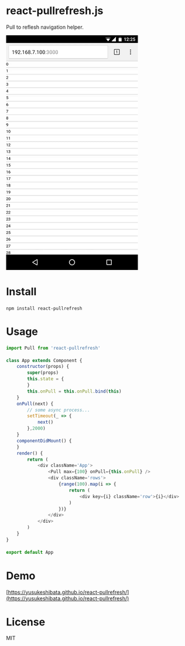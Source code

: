 react-pullrefresh.js
============

Pull to reflesh navigation helper.

![](/2016_08_08_12_25_46_12_27_22.gif?raw=true)

Install
=======

`npm install react-pullrefresh`

Usage
=====

```javascript
import Pull from 'react-pullrefresh'

class App extends Component {
	constructor(props) {
		super(props)
		this.state = {
		}
		this.onPull = this.onPull.bind(this)
	}
	onPull(next) {
		// some async process...
		setTimeout(_ => {
			next()
		},2000)
	}
	componentDidMount() {
	}
	render() {
		return (
			<div className='App'>
				<Pull max={100} onPull={this.onPull} />
				<div className='rows'>
					{range(100).map(i => {
						return (
							<div key={i} className='row'>{i}</div>
						)
					})}
				</div>
			</div>
		)
	}
}

export default App
```

Demo
====
[https://yusukeshibata.github.io/react-pullrefresh/](https://yusukeshibata.github.io/react-pullrefresh/)


License
=======
MIT
